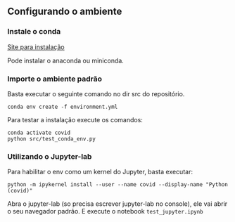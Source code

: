## Configurando o ambiente
### Instale o conda
[Site para instalação](https://docs.conda.io/projects/conda/en/latest/user-guide/install/)

Pode instalar o anaconda ou miniconda.

### Importe o ambiente padrão
Basta executar o seguinte comando no dir src do repositório.

    conda env create -f environment.yml

Para testar a instalação execute os comandos:

    conda activate covid
    python src/test_conda_env.py

### Utilizando o Jupyter-lab
Para habilitar o env como um kernel do Jupyter, basta executar:

    python -m ipykernel install --user --name covid --display-name "Python (covid)"

Abra o jupyter-lab (so precisa escrever jupyter-lab no console), ele vai abrir o seu navegador padrão. E execute o
notebook <code>test_jupyter.ipynb</code>

